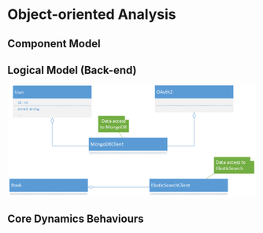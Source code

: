# Object-­oriented Analysis

## Component Model


## Logical Model (Back-end)
![img](uml-class-diagram-server.png)

## Core Dynamics Behaviours
